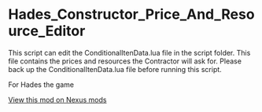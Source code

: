 # Hades_Constructor_Price_And_Resource_Editor
This script can edit the ConditionalItenData.lua file in the script folder. This file contains the prices and resources the Contractor will ask for.
Please back up the ConditionalItenData.lua file before running this script.

For Hades the game

[View this mod on Nexus mods](https://www.nexusmods.com/hades/mods/146)
